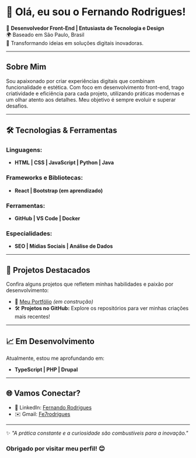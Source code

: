 # 👋 Olá, eu sou o Fernando Rodrigues!

🎨 **Desenvolvedor Front-End | Entusiasta de Tecnologia e Design**  
🌍 Baseado em São Paulo, Brasil  
🚀 Transformando ideias em soluções digitais inovadoras.

---

## Sobre Mim

Sou apaixonado por criar experiências digitais que combinam funcionalidade e estética. Com foco em desenvolvimento front-end, trago criatividade e eficiência para cada projeto, utilizando práticas modernas e um olhar atento aos detalhes. Meu objetivo é sempre evoluir e superar desafios.

---

## 🛠️ Tecnologias & Ferramentas

### Linguagens:
- **HTML | CSS | JavaScript | Python | Java**

### Frameworks e Bibliotecas:
- **React | Bootstrap (em aprendizado)**

### Ferramentas:
- **GitHub | VS Code | Docker**

### Especialidades:
- **SEO | Mídias Sociais | Análise de Dados**

---

## 🌟 Projetos Destacados

Confira alguns projetos que refletem minhas habilidades e paixão por desenvolvimento:
- 🔗 [Meu Portfólio](#) _(em construção)_  
- 🛠️ **Projetos no GitHub:** Explore os repositórios para ver minhas criações mais recentes!

---

## 📈 Em Desenvolvimento

Atualmente, estou me aprofundando em:
- **TypeScript | PHP | Drupal**

---

## 🌐 Vamos Conectar?

- 💼 LinkedIn: [Fernando Rodrigues](https://www.linkedin.com/in/fe7rodrigues)  
- ✉️ Gmail: [Fe7rodrigues](malito:fe7rodrigues@gmail.com)

---

✨ _"A prática constante e a curiosidade são combustíveis para a inovação."_  
### Obrigado por visitar meu perfil! 😊
